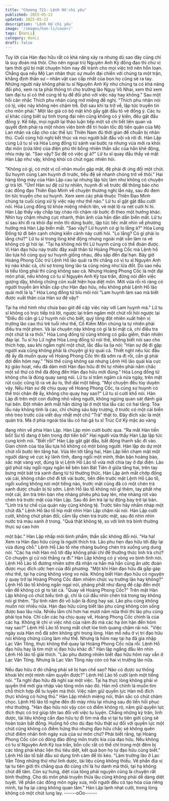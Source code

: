 ```yaml
---
title: "Chương 721: Lệnh Hồ chi yêu"
published: 2025-05-22
updated: 2025-05-22
description: 'Lệnh Hồ chi yêu'
image: '/images/han-li/cover/'
tags: [HanLi]
category: HanLi
draft: false
---
```


Tuy lời của Hàn đạo hữu rất có khả năng xảy ra nhưng dù sao
đây cũng chỉ là suy đoán mà thôi. Cho nên ngoại trừ Nguyên Anh
Kỳ đồng đạo thì chư vị tạm thời giữ bí mật chuyện hôm nay để
tránh cho mọi việc trở nên hỗn loạn. Chẳng qua nếu Mộ Lan nhân
thực sự muốn đại chiến với chúng ta một trận, khẳng định thần sư
– nhân vật cao cấp nhất của bọn họ cũng sẽ ra tay. Những người
này không phải tu sĩ Nguyên Anh Kỳ như chúng ta có khả năng
đối phó, xem ra ta phải thông tri cho trưởng lão Ngụy Vô Nhai,
xem thử xem tam đại tu sĩ có thể cùng tề tụ để đối phó với việc
này hay không." Sau một hồi cân nhắc Thích phu nhân cũng mở
miệng đề nghị.
"Thích phu nhân nói có lý, việc này không nên chậm trễ. Đợi sau
khi ta trở về, lập tức truyền tin cho môn phái." Một lão giả có bộ
mặt khô gầy gật đầu tỏ vẻ đồng ý.
Các tu sĩ khác cũng biết sự tình trọng đại nên cũng không có ý
kiến, đều gật đầu đồng ý.
Kế tiếp, mọi người lại thảo luận tiếp một số chi tiết liên quan và
quyết định phái ra một nhóm viện binh để trì hoãn tốc độ tiến
quân của Mộ Lan nhân và cấp cho các thế lực Thiên Nam đủ thời
gian để chuẩn bị nhân thủ.
Cuối cùng hội nghị kết thúc và mọi người bắt đầu vội vã rời đi.
Hàn Lập cùng Lữ tu sĩ và Hỏa Long đồng tử sánh vai bước ra
nhưng vừa mới ra khỏi đại môn (cửa lớn) của điện phủ thì bỗng
nhiên thần sắc của hắn khẽ động, nhíu mày lại.
"Sao vậy? Sư đệ có việc gì à?" Lữ tu sĩ quay đầu thấy vẻ mặt Hàn
Lập như vậy, không khỏi có chút ngạc nhiên hỏi.

"Không có gì, có một vị cố nhân muốn gặp mặt, đệ phải đi ứng đối
một chút. Sư huynh cùng Lam huynh đi trước, tiểu đệ sẽ nhanh
chóng trở về thôi." Hai hàng lông mày của Hàn Lập cau lại nhưng
lập tức làm như không có chuyện gì trả lời.
"Ừm! Hàn sư đệ cứ tự nhiên, huynh đi về trước để thông báo cho
các đồng đạo Thiên Đạo Minh về chuyện thương nghị lần này,
sau đó đem tin tức truyền cho sư huynh. Xem xem các phái thuộc
Thiên Đạo Minh chúng ta cuối cùng xử lý việc này như thế nào."
Lữ tu sĩ gật gật đầu cười nói.
Hỏa Long đồng tử khóe miệng nhếch lên, vẻ mặt lộ ra nét cười hì
hì.
Hàn Lập thấy vậy chắp tay chào rồi chậm rãi bước đi theo một
hướng khác. Nhìn tuy chậm nhưng cực nhanh, thân ảnh của hắn
dần dần biến mất.
Lữ tu sĩ sau khi đi ra khỏi đại môn thì dừng bước, lập tức liếc mắt
nhìn về phương hướng mà Hàn Lập biến mất.
"Sao vậy? Lữ huynh có gì lo lắng à?" Hỏa Long Đồng tử đi bên
cạnh chứng kiến cảnh này cười hỏi.
"Lo lắng? Có gì phải lo lắng chứ?" Lữ tu sĩ trong lòng khẽ động
nhưng ngoài mặt vẫn làm ra vẻ không có gì hỏi lại.
"Tại hạ không nói thì Lữ huynh cũng có thể đoán được. Vị Hàn
đạo hữu này trước đây xuất thân từ Hoàng Phong Cốc mà Lệnh
hồ lão tựa hồ cùng quý sư huynh giống nhau, đều sắp đến đại
hạn. Bây giờ Hoàng Phong Cốc trừ Lệnh Hồ lão quái ra thì chẳng
có vị tu sĩ Nguyên Anh kỳ nào khác cả, chỉ sợ trong lòng lão ta
cũng nóng như lửa đốt. Dù sao nếu là tiểu tông phái thì cũng
không sao cả. Nhưng Hoàng Phong Cốc là một đại môn phái, nếu
không có tu sĩ Nguyên Anh Kỳ tọa trấn, đừng nói đến việc gượng
dậy, không chừng còn xuất hiện họa diệt môn. Mới vừa rồi rõ ràng
có người truyền âm khẩn cấp cho Hàn đạo hữu, nếu không phải
Lệnh Hồ lão quái mới là lạ." Hỏa Long đồng tử bĩu môi nói
"Lam huynh làm sao mà biết được xuất thân của Hàn sư đệ vậy?

Tại hạ nhớ hình như chưa bao giờ đề cập việc này với Lam
huynh mà." Lữ tu sĩ không có trực tiếp trả lời, ngược lại trầm ngâm
một chút rồi hỏi ngược lại
"Điều đó cần gì Lữ huynh nói cho biết, quý tông đột nhiên xuất
hiện vị trưởng lão cao thủ trẻ tuổi như thế, Cổ Kiếm Môn chúng ta
tự nhiên phải điều tra một phen. Vả lại chuyện này không có gì là
bí mật cả, chỉ điều tra một chút là ra thôi." Hỏa Long đồng tử cũng
không có giấu giếm, thản nhiên đáp lại.
Tu sĩ họ Lữ nghe Hỏa Long đồng tử nói thế, không biết nói sao
cho thích hợp, sau khi ngẫm nghĩ một chút, lắc đầu lia lịa nói:
"Hàn sư đệ đi gặp người xưa cũng không phải là chuyện gì kỳ
quái cả. Thiết nghĩ nếu lúc đầu đệ ấy đã muốn quay về Hoàng
Phong Cốc thì đã sớm ra đi rồi, cần gì phải đợi đến hôm nay."
"Nói thế cũng không sai nhưng Lệnh Hồ lão quái kia cực kỳ giảo
hoạt, nếu đã dám mời Hàn đạo hữu đi thì tự nhiên phải nắm chắc
một số thứ có thể đả động đến Hàn đạo hữu mới đúng." Hỏa
Long đồng tử không cho là đúng quay sang nói.
Lữ tu sĩ trầm ngâm cả nửa ngày, trên mặt rút cuộc cũng lộ ra vẻ
âu lo, thở dài một tiếng.
"Mọi chuyện đều tùy duyên vậy. Nếu Hàn sư đệ chịu quay về
Hoàng Phong Cốc, ta cùng sư huynh có thể trói chân đệ ấy,
không cho quay hay sao?" Lữ tu sĩ cười khổ nói.
Hàn Lập đi trên một con đường nhỏ vắng người, không ngừng
quan sát đánh giá hai bên. Đột nhiên ánh mắt hắn dừng lại ở một
tòa lầu các có hai tầng.
Tòa lầu này không tính là cao, chỉ chừng sáu bảy trượng, ở trước
có một cái biển nhỏ treo trước cửa viết duy nhất một chữ "Trà"
thật to.
Đây đích xác là một quán trà.
Mà ở phía ngoài tòa lầu có hai gã tu sĩ Trúc Cơ Kỳ mặc áo vàng

đang nhìn về phía Hàn Lập.
Hàn Lập mỉm cười bước qua.
"Ra mắt Hàn tiền bối! Sư tổ đang ở bên trong đợi tiền bối" Hai
người vừa thấy Hàn Lập lập tức cung kính nói.
"Biết rồi!" Hàn Lập gật gật đầu, bất động thanh sắc đi vào.
Gian chính của tòa lầu tựa hồ không có một bóng người.
Hàn lập do dự một chút rồi bước lên tầng hai.
Vừa lên tới tầng hai, Hàn Lập liền chạm mặt một người dáng vẻ
cực kỳ lãnh tĩnh, đang ngồi một mình, thân bận hoàng bào, sắc
mặt vàng vọt, đúng là vị Lệnh Hồ Lão tổ vừa mới chia tay ở đại
điện.
Lão giờ phút này ngồi ngay ngắn kế bên bàn Bát Tiên ở giữa tầng
hai, trên tay bưng một bát trà xanh đang từ từ thưởng thức.
Hàn Lập ánh mắt chớp động vài cái, không chần chờ đi tới vài
bước, tiến đến trước mặt Lệnh Hồ Lão tổ, ngồi xuống không nói
một tiếng nào, trước mặt cũng đã có một chén trà xanh được
chuẩn bị từ sớm.
Lệnh Hồ lão tổ không nói gì thêm, tay phất nhẹ một cái, ấm trà
trên bàn nhẹ nhàng phiêu phù bay lên, nhẹ nhàng rót vào chén trà
trước mặt của Hàn Lập.
Sau đó ấm trà lại tự động bay trở lại bàn.
"Linh trà tự chế của quán này cũng không tệ. Trước tiên hãy
nhấm nháp một chút đã." Lệnh Hồ lão tổ híp mắt nhìn Hàn Lập
chậm rãi nói.
Hàn Lập cười cười, không chút phản đối, cầm lấy chén trà trước
mặt, sau đó nhìn nhìn nước trà màu xanh ở trong.
"Quả thật không tệ, so với linh trà bình thường thực sự cao hơn

một bậc." Hàn Lập nhấp môi bình phẩm, thần sắc không đổi nói.
"Ha ha! Xem ra Hàn đạo hữu cũng là người thích trà. Lão phu hẹn
đạo hữu tới đây lại vừa đúng chỗ." Lệnh Hồ Lão tổ nhẹ nhàng
buông chén trà xuống ung dung nói.
"Các hạ mời Hàn mỗ tới đây không phải chỉ để thưởng thức linh
trà chứ? Có chuyện gì cứ nói thẳng ra đi." Hàn Lập không có ý
vòng vo bình tĩnh nói.
Lệnh Hồ Lão tổ đương nhiên sớm đã nhận ra hắn mà hắn cũng
ẩn ước đoán được mục đích ước hẹn của đối phương.
"Một khi Hàn đạo hữu đã gấp gáp như thế, tại hạ cũng không
vòng vo nữa. Không biết Hàn đạo hữu có nguyện ý quay trở lại
Hoàng Phong Cốc đảm nhiệm chức vụ trưởng lão hay không?"
Lệnh Hồ lão tổ không ngần ngại nói, phảng phất như đang đề cập
đến một vấn đề không có gì to tát cả.
"Quay về Hoàng Phong Cốc?" Trên mặt Hàn Lập không có chút
biểu tình gì, chỉ là cúi đầu nhìn chén trà trong tay không nói gì
thêm.
"Sự tình năm đó vô luận là đúng hay sai. Lão phu cũng không
muốn nói nhiều nữa. Hàn đạo hữu cũng biết lão phu cũng không
còn sống được bao lâu nữa. Nhiều lắm chỉ hơn hai mươi năm
nữa thôi thì lão phu cũng phải tọa hóa. Chỉ cần các hạ chịu quay
về, Hoàng Phong Cốc chính là của các hạ. Không lẽ chỉ vì việc
nhỏ của năm đó mà các hạ ôm hận đến hôm nay sao?" Lệnh Hồ
Lão tổ trong mắt chợt lóe tinh quang chậm rãi nói.
"Việc ngày xưa Hàn mỗ đã sớm không ghi trong lòng. Hàn mỗ
nếu ở vị trí đạo hữu nói không chừng cũng làm như thế. Nhưng là
hôm nay tại hạ đã gia nhập Lạc Vân Tông, thực không thể quay
lại Hoàng Phong Cốc nữa rồi. Lệnh Hồ đạo hữu hay là tìm một vị
đạo hữu khác đi." Hàn lập ngẩng đầu lên nhìn Lệnh Hồ lão tổ giải
thích.
"Lão phu đương nhiên biết đạo hữu hôm nay vẫn ở Lạc Vân
Tông. Nhưng là Lạc Vân Tông này còn có hai vị trưởng lão nữa.

Nếu đạo hữu ở đó chẳng phải sẽ bị hạn chế sao? Nào có được
sự thống khoái khi một mình nắm quyền được?" Lệnh Hồ Lão tổ
cười lạnh một tiếng nói.
"Ta nghĩ đạo hữu đã nghĩ sai một việc. Tại hạ thực lòng không
phải vì quyền thế mới gia nhập vào tông môn nào đó. Hàn mỗ
chính là muốn tìm chỗ thích hợp để tu luyện mà thôi. Việc nắm
giữ quyền lực Hàn mỗ đích thực không có hứng thú." Hàn Lập
nhếch miệng nói, thần sắc có chút châm chọc.
Lệnh Hồ lão tổ nghe đến đó mày nhíu lại nhưng sau đó liền hồi
phục như thường.
"Hàn đạo hữu nói vậy còn có điểm không rõ, nắm giữ quyền lực
đích thực có trợ giúp lớn lao đối với việc tu luyện. Chẳng những
kỳ trân, linh dược, tài liệu không cần đạo hữu tự đi tìm mà địa vị
tại tu tiên giới cũng sẽ hoàn toàn bất đồng. Huống hồ cho dù đạo
hữu thật sự đối với quyền lực một chút cũng không có điểm hứng
thú nhưng đạo hữu chắc sẽ không quên chút điểm nhân tình ngày
xưa của sư môn chứ? Phải biết rằng, tại Hoàng Phong Cốc còn
có đông đảo đồng môn trước kia của đạo hữu. Nếu không có tu sĩ
Nguyên Anh Kỳ tọa trấn, bổn cốc rất có thể chỉ trong một đêm bị
các tông phái khác liên thủ tiêu diệt, kết quả bọn họ tự đạo hữu
cũng biết." Lệnh Hồ lão tổ bắt đầu sử dụng tình cảm để lôi kéo.
"Làm trưởng lão ở Lạc Vân Tông những thứ như linh dược, tài
liệu cũng không thiếu. Về phần địa vị tại tu tiên giới thì chẳng qua
đó cũng chỉ là hư danh mà thôi, tại hạ không chút để tâm. Còn sự
hưng, diệt của tông phải nguyên cũng là chuyện rất bình thường.
Cho dù môn phái truyền thừa lâu cũng không phải dễ dàng diệt
tuyệt. Về phần các đồng môn ngày xưa, mỗi người đều có tạo
hóa của riêng mình, tại hạ lại càng không quan tâm." Hàn Lập
lạnh nhạt cười, trong lòng không có một chút lung lay.
------oOo------
